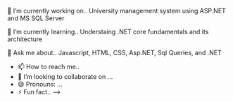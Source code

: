 🔭 I’m currently working on..
University management system using ASP.NET and MS SQL Server

🌱 I’m currently learning..
Understaing .NET core fundamentals and its architecture

💬 Ask me about..
Javascript, HTML, CSS, Asp.NET, Sql Queries, and .NET


- 📫 How to reach me..
- 👯 I’m looking to collaborate on ...
- 😄 Pronouns: ...
- ⚡ Fun fact..
-->
